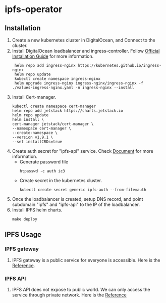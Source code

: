 # ipfs-operator
## Installation
1. Create a new kubernetes cluster in DigitalOcean, and Connect to the cluster.
2. Install DigitalOcean loadbalancer and ingress-controller. Follow [Official Installation Guide](https://kubernetes.github.io/ingress-nginx/deploy/) for more information.
   ```
    helm repo add ingress-nginx https://kubernetes.github.io/ingress-nginx
    helm repo update
    kubectl create namespace ingress-nginx
    helm upgrade ingress-nginx ingress-nginx/ingress-nginx -f ./values-ingress-nginx.yaml -n ingress-nginx --install
    ```
3. Install Cert-manager.
   ```
   kubectl create namespace cert-manager
   helm repo add jetstack https://charts.jetstack.io
   helm repo update
   helm install \
   cert-manager jetstack/cert-manager \
   --namespace cert-manager \
   --create-namespace \
   --version v1.9.1 \
   --set installCRDs=true
   ```
4. Create auth secret for "ipfs-api" service. Check [Document](https://kubernetes.github.io/ingress-nginx/examples/auth/basic/) for more information.
   - Generate password file
     ```
     htpasswd -c auth ic3
     ```
   - Create secret in the kubernetes cluster.
     ```
     kubectl create secret generic ipfs-auth --from-file=auth
     ```
5. Once the loadbalancer is created, setup DNS record, and point subdomain "ipfs" and "ipfs-api" to the IP of the loadbalancer.
6. Install IPFS helm charts.
   ```
   make deploy
   ```
## IPFS Usage
### IPFS gateway
1. IPFS gateway is a public service for everyone is accessible. Here is the [Reference](https://docs.ipfs.tech/reference/http/gateway/#trusted-vs-trustless).
### IPFS API
1. IPFS API does not expose to public world. We can only access the service through private network. Here is the [Reference](https://docs.ipfs.tech/reference/kubo/rpc/)
